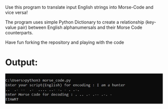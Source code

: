 Use this program to translate input English strings into Morse-Code and vice versa!

The program uses simple Python Dictionary to create a relationship (key-value pair) between English alphanumersals and their Morse Code counterparts.

Have fun forking the repository and playing with the code


# Output:

![](images/output.JPG)

